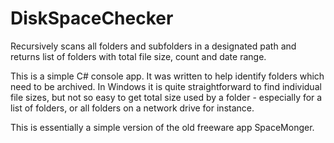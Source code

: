 # DiskSpaceChecker
Recursively scans all folders and subfolders in a designated path and returns list of folders with total file size, count and date range.

This is a simple C# console app. It was written to help identify folders which need to be archived. In Windows it is quite straightforward to find individual file sizes, but not so easy to get total size used by a folder - especially for a list of folders, or all folders on a network drive for instance.

This is essentially a simple version of the old freeware app SpaceMonger.
